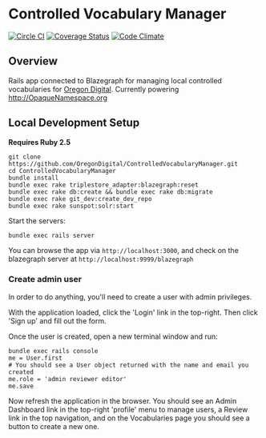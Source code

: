 Controlled Vocabulary Manager
=============================
[![Circle CI](https://circleci.com/gh/OregonDigital/ControlledVocabularyManager.svg?style=svg)](https://circleci.com/gh/OregonDigital/ControlledVocabularyManager)
[![Coverage Status](https://coveralls.io/repos/OregonDigital/ControlledVocabularyManager/badge.svg)](https://coveralls.io/r/OregonDigital/ControlledVocabularyManager)
[![Code Climate](https://codeclimate.com/github/OregonDigital/ControlledVocabularyManager/badges/gpa.svg)](https://codeclimate.com/github/OregonDigital/ControlledVocabularyManager)

Overview
-----
Rails app connected to Blazegraph for managing local controlled vocabularies for [Oregon Digital](http://oregondigital.org).
Currently powering http://OpaqueNamespace.org

Local Development Setup
-----

**Requires Ruby 2.5**

	git clone https://github.com/OregonDigital/ControlledVocabularyManager.git
	cd ControlledVocabularyManager
	bundle install
	bundle exec rake triplestore_adapter:blazegraph:reset
	bundle exec rake db:create && bundle exec rake db:migrate
	bundle exec rake git_dev:create_dev_repo
	bundle exec rake sunspot:solr:start

Start the servers:

	bundle exec rails server

You can browse the app via `http://localhost:3000`, and check on the blazegraph
server at `http://localhost:9999/blazegraph`

### Create admin user

In order to do anything, you'll need to create a user with admin privileges.

With the application loaded, click the 'Login' link in the top-right.
Then click 'Sign up' and fill out the form.

Once the user is created, open a new terminal window and run:

```
bundle exec rails console
me = User.first
# You should see a User object returned with the name and email you created
me.role = 'admin reviewer editor'
me.save
```

Now refresh the application in the browser. You should see an Admin Dashboard link in the top-right 'profile' menu to manage users, a Review link in the top navigation, and on the Vocabularies page you should see a button to create a new one.
